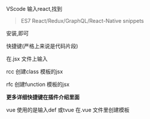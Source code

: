 VScode 输入react,找到

> ES7 React/Redux/GraphQL/React-Native snippets

安装,即可

快捷键(严格上来说是代码片段)

在.jsx 文件上输入

rcc 		创建class 模板的jsx

rfc		 创建function 模板的jsx

**更多详细快捷键在插件介绍里面**

vue 使用的是输入def 或tvue 在.vue 文件里创建模板

